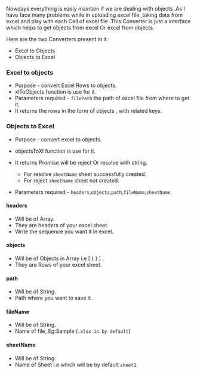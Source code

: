 Nowdays everything is easly maintain if we are dealing with objects .As I have face many problems while in uploading excel file ,taking data from excel and play with each Cell of excel file .This Converter is just a interface which helps to get objects from excel Or excel from objects.
 
 Here are the two Converters present in it :

- Excel to Objects
- Objects to Excel

### Excel to objects
   
- Purpose - convert Excel Rows to objects.   
- xlToObjects function is use for it.
- Parameters required - `filePath` the path of excel file from where to get it.
- It returns the rows in the form of objects , with related keys.

### Objects to Excel

- Purpose - convert excel to objects.
- objectsToXl function is use for it.
- It returns Promise will be reject Or resolve with string.
  - For resolve `sheetName` sheet successfully created.
  - For reject `sheetName` sheet not created.

- Parameters required - `headers`,`objects`,`path`,`fileName`,`sheetName`.

#### headers
-  Will be of Array.
-  They are headers of your excel sheet.
-  Write the sequence you want it in excel.

#### objects
-  Will be of Objects in Array i.e [ { } ] .
-  They are Rows of your excel sheet.

#### path
-  Will be of String.
-  Path where you want to save it.

#### fileName
-  Will be of String.
-  Name of file, Eg:Sample (`.xlsx is by default`)

#### sheetName
-  Will be of String.
-  Name of Sheet i.e which will be by default `sheet1`.




